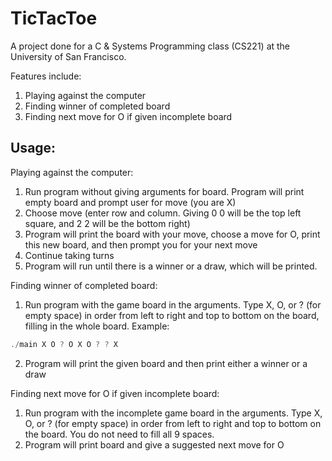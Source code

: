 # TicTacToe
A project done for a C & Systems Programming class (CS221) at the University of San Francisco.

Features include:
1. Playing against the computer
2. Finding winner of completed board
3. Finding next move for O if given incomplete board

## Usage:
Playing against the computer:
1. Run program without giving arguments for board. Program will print empty board and prompt user for move (you are X)
2. Choose move (enter row and column. Giving 0 0 will be the top left square, and 2 2 will be the bottom right)
3. Program will print the board with your move, choose a move for O, print this new board, and then prompt you for your next move
4. Continue taking turns
5. Program will run until there is a winner or a draw, which will be printed.

Finding winner of completed board:
1. Run program with the game board in the arguments. Type X, O, or ? (for empty space) in order from left to right and top to bottom on the board, filling in the whole board. Example:
```c
./main X O ? O X O ? ? X
```
2. Program will print the given board and then print either a winner or a draw

Finding next move for O if given incomplete board:
1. Run program with the incomplete game board in the arguments. Type X, O, or ? (for empty space) in order from left to right and top to bottom on the board. You do not need to fill all 9 spaces.
2. Program will print board and give a suggested next move for O
